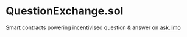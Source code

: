 # QuestionExchange.sol

Smart contracts powering incentivised question & answer on [ask.limo](https://ask.limo)